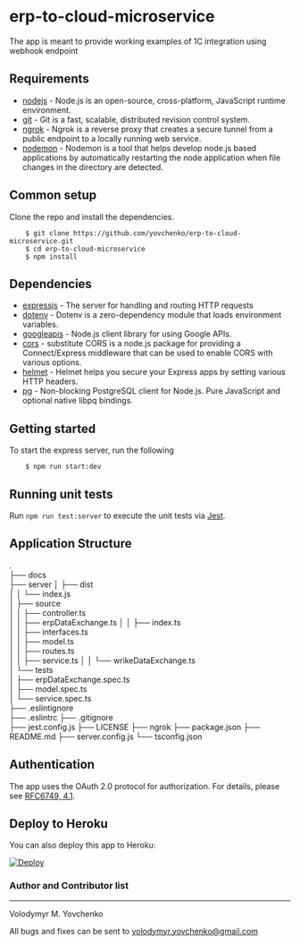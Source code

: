 # erp-to-cloud-microservice

The app is meant to provide working examples of 1C integration using webhook endpoint

## Requirements

- [nodejs](https://github.com/nodejs/node) - Node.js is an open-source, cross-platform, JavaScript runtime environment.
- [git](https://github.com/git/git) - Git is a fast, scalable, distributed revision control system.
- [ngrok](https://github.com/inconshreveable/ngrok) - Ngrok is a reverse proxy that creates a secure tunnel from a public endpoint to a locally running web service.
- [nodemon](https://github.com/remy/nodemon) - Nodemon is a tool that helps develop node.js based applications by automatically restarting the node application when file changes in the directory are detected.

## Common setup

Clone the repo and install the dependencies.

        $ git clone https://github.com/yovchenko/erp-to-cloud-microservice.git
        $ cd erp-to-cloud-microservice
        $ npm install

## Dependencies

- [expressjs](https://github.com/expressjs/express) - The server for handling and routing HTTP requests
- [dotenv](https://github.com/motdotla/dotenv) - Dotenv is a zero-dependency module that loads environment variables.
- [googleapis](https://github.com/googleapis/googleapis) - Node.js client library for using Google APIs.
- [cors](https://github.com/expressjs/cors) - substitute CORS is a node.js package for providing a Connect/Express middleware that can be used to enable CORS with various options.
- [helmet](https://github.com/helmetjs/helmet) - Helmet helps you secure your Express apps by setting various HTTP headers.
- [pg](https://github.com/brianc/node-postgres) - Non-blocking PostgreSQL client for Node.js. Pure JavaScript and optional native libpq bindings.

## Getting started 

To start the express server, run the following

        $ npm run start:dev

## Running unit tests

Run `npm run test:server` to execute the unit tests via [Jest](https://jestjs.io).

## Application Structure
   .                 
    ├── docs                    
    ├── server 
    │    ├── dist               
    │    │    └── index.js        
    │    ├── source             
    │    │    ├── controller.ts   
    │    │    ├── erpDataExchange.ts
    │    │    ├── index.ts         
    │    │    ├── interfaces.ts   
    │    │    ├── model.ts        
    │    │    ├── routes.ts       
    │    │    ├── service.ts
    │    │    └── wrikeDataExchange.ts  
    │    └── tests               
    │        ├── erpDataExchange.spec.ts    
    │        ├── model.spec.ts              
    │        └── service.spec.ts            
    ├── .eslintignore           
    ├── .eslintrc 
    ├── .gitignore   
    ├── jest.config.js 
    ├── LICENSE
    ├── ngrok
    ├── package.json 
    ├── README.md
    ├── server.config.js 
    └── tsconfig.json

## Authentication

The app uses the OAuth 2.0 protocol for authorization. For details, please see [RFC6749, 4.1](https://tools.ietf.org/html/rfc6749#section-4.1).

## Deploy to Heroku
You can also deploy this app to Heroku:

[![Deploy](https://www.herokucdn.com/deploy/button.svg)](https://heroku.com/deploy)

### Author and Contributor list 
---------------------------
Volodymyr M. Yovchenko

All bugs and fixes can be sent to volodymyr.yovchenko@gmail.com
